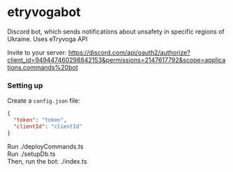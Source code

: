 # etryvogabot
Discord bot, which sends notifications about unsafety in specific regions of Ukraine. Uses eTryvoga API

Invite to your server:
https://discord.com/api/oauth2/authorize?client_id=949447460298842153&permissions=2147617792&scope=applications.commands%20bot

### Setting up
Create a `config.json` file:
```json
{
  "token": "token",
  "clientId": "clientId"
}
```

Run ./deployCommands.ts  
Run ./setupDb.ts  
Then, run the bot: ./index.ts  
